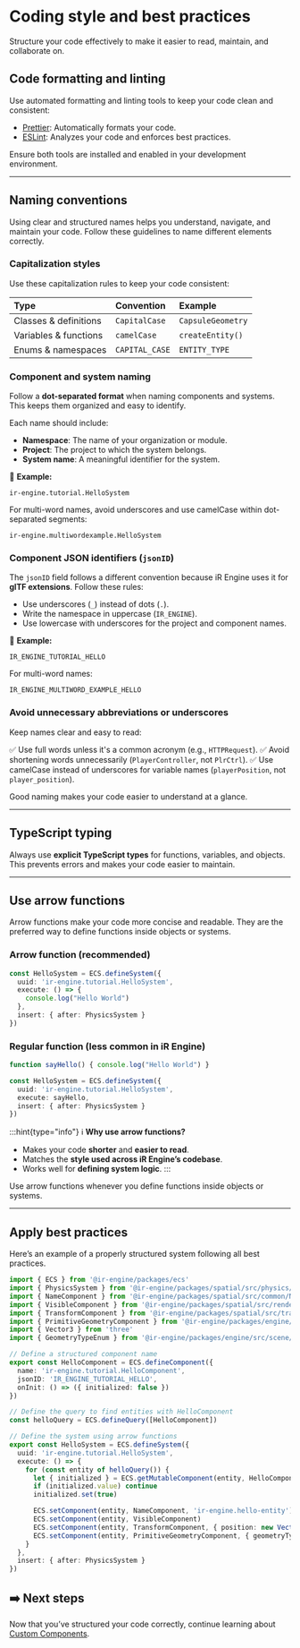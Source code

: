 # Coding style and best practices

Structure your code effectively to make it easier to read, maintain, and collaborate on.

## Code formatting and linting

Use automated formatting and linting tools to keep your code clean and consistent:

- <a href="https://prettier.io/docs/install" target="_blank">Prettier</a>: Automatically formats your code.
- <a href="https://www.npmjs.com/package/eslint" target="_blank">ESLint</a>: Analyzes your code and enforces best practices.

Ensure both tools are installed and enabled in your development environment.

***

## Naming conventions

Using clear and structured names helps you understand, navigate, and maintain your code. Follow these guidelines to name different elements correctly.

### Capitalization styles

Use these capitalization rules to keep your code consistent:

| Type                  | Convention     | Example           |
| :-------------------- | :------------- | :---------------- |
| Classes & definitions | `CapitalCase`  | `CapsuleGeometry` |
| Variables & functions | `camelCase`    | `createEntity()`  |
| Enums & namespaces    | `CAPITAL_CASE` | `ENTITY_TYPE`     |

### Component and system naming

Follow a **dot-separated format** when naming components and systems. This keeps them organized and easy to identify.

Each name should include:

- **Namespace**: The name of your organization or module.
- **Project**: The project to which the system belongs.
- **System name**: A meaningful identifier for the system.

📌 **Example:**

```plaintext
ir-engine.tutorial.HelloSystem
```

For multi-word names, avoid underscores and use camelCase within dot-separated segments:

```plaintext
ir-engine.multiwordexample.HelloSystem
```

### Component JSON identifiers (`jsonID`)

The `jsonID` field follows a different convention because iR Engine uses it for **glTF extensions**. Follow these rules:

- Use underscores (`_`) instead of dots (`.`).
- Write the namespace in uppercase (`IR_ENGINE`).
- Use lowercase with underscores for the project and component names.

📌 **Example:**

```plaintext
IR_ENGINE_TUTORIAL_HELLO
```

For multi-word names:

```plaintext
IR_ENGINE_MULTIWORD_EXAMPLE_HELLO
```

### Avoid unnecessary abbreviations or underscores

Keep names clear and easy to read:

✅ Use full words unless it's a common acronym (e.g., `HTTPRequest`).
✅ Avoid shortening words unnecessarily (`PlayerController`, not `PlrCtrl`).
✅ Use camelCase instead of underscores for variable names (`playerPosition`, not `player_position`).

Good naming makes your code easier to understand at a glance.

***

## TypeScript typing

Always use **explicit TypeScript types** for functions, variables, and objects. This prevents errors and makes your code easier to maintain.

***

## Use arrow functions

Arrow functions make your code more concise and readable. They are the preferred way to define functions inside objects or systems.

### Arrow function (recommended)

```typescript
const HelloSystem = ECS.defineSystem({
  uuid: 'ir-engine.tutorial.HelloSystem',
  execute: () => {
    console.log("Hello World")
  },
  insert: { after: PhysicsSystem }
})
```

### Regular function (less common in iR Engine)

```typescript
function sayHello() { console.log("Hello World") }

const HelloSystem = ECS.defineSystem({
  uuid: 'ir-engine.tutorial.HelloSystem',
  execute: sayHello,
  insert: { after: PhysicsSystem }
})
```

:::hint{type="info"}
ℹ️  **Why use arrow functions?**

- Makes your code **shorter** and **easier to read**.
- Matches the **style used across iR Engine’s codebase**.
- Works well for **defining system logic**.
:::

Use arrow functions whenever you define functions inside objects or systems.

***

## Apply best practices

Here’s an example of a properly structured system following all best practices.

```typescript
import { ECS } from '@ir-engine/packages/ecs'
import { PhysicsSystem } from '@ir-engine/packages/spatial/src/physics/PhysicsModule'
import { NameComponent } from '@ir-engine/packages/spatial/src/common/NameComponent'
import { VisibleComponent } from '@ir-engine/packages/spatial/src/renderer/components/VisibleComponent'
import { TransformComponent } from '@ir-engine/packages/spatial/src/transform/components/TransformComponent'
import { PrimitiveGeometryComponent } from '@ir-engine/packages/engine/src/scene/components/PrimitiveGeometryComponent'
import { Vector3 } from 'three'
import { GeometryTypeEnum } from '@ir-engine/packages/engine/src/scene/constants/GeometryTypeEnum'

// Define a structured component name
export const HelloComponent = ECS.defineComponent({
  name: 'ir-engine.tutorial.HelloComponent',
  jsonID: 'IR_ENGINE_TUTORIAL_HELLO',
  onInit: () => ({ initialized: false })
})

// Define the query to find entities with HelloComponent
const helloQuery = ECS.defineQuery([HelloComponent])

// Define the system using arrow functions
export const HelloSystem = ECS.defineSystem({
  uuid: 'ir-engine.tutorial.HelloSystem',
  execute: () => {
    for (const entity of helloQuery()) {
      let { initialized } = ECS.getMutableComponent(entity, HelloComponent)
      if (initialized.value) continue
      initialized.set(true)

      ECS.setComponent(entity, NameComponent, 'ir-engine.hello-entity')
      ECS.setComponent(entity, VisibleComponent)
      ECS.setComponent(entity, TransformComponent, { position: new Vector3(0, 1, 0) })
      ECS.setComponent(entity, PrimitiveGeometryComponent, { geometryType: GeometryTypeEnum.SphereGeometry })
    }
  },
  insert: { after: PhysicsSystem }
})
```

## ➡️  Next steps

Now that you’ve structured your code correctly, continue learning about [Custom Components](./02_custom_component.md).

